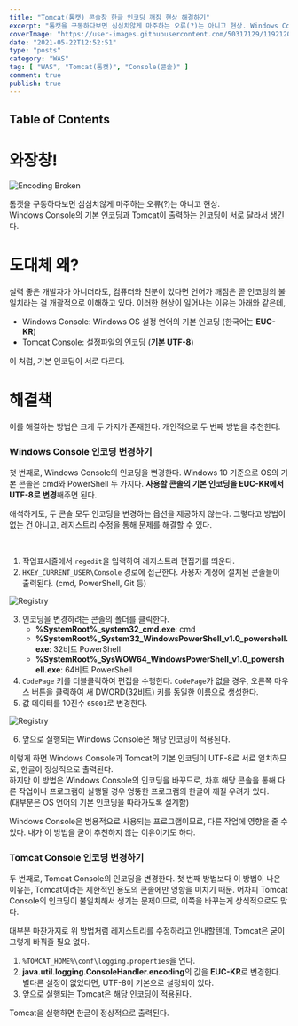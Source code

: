 ```yaml
---
title: "Tomcat(톰캣) 콘솔창 한글 인코딩 깨짐 현상 해결하기"
excerpt: "톰캣을 구동하다보면 심심치않게 마주하는 오류(?)는 아니고 현상. Windows Console의 기본 인코딩과 Tomcat이 출력하는 인코딩이 서로 달라서 생긴다."
coverImage: "https://user-images.githubusercontent.com/50317129/119212068-1b218b80-baf1-11eb-9a42-85945bceb7d9.png"
date: "2021-05-22T12:52:51"
type: "posts"
category: "WAS"
tag: [ "WAS", "Tomcat(톰캣)", "Console(콘솔)" ]
comment: true
publish: true
---
```


## Table of Contents

# 와장창!

![Encoding Broken](https://user-images.githubusercontent.com/50317129/119212087-342a3c80-baf1-11eb-89bc-06829a5f7c16.png)

톰캣을 구동하다보면 심심치않게 마주하는 오류(?)는 아니고 현상.  
Windows Console의 기본 인코딩과 Tomcat이 출력하는 인코딩이 서로 달라서 생긴다.

# 도대체 왜?

실력 좋은 개발자가 아니더라도, 컴퓨터와 친분이 있다면 언어가 깨짐은 곧 인코딩의 불일치라는 걸 개괄적으로 이해하고 있다. 이러한 현상이 일어나는 이유는 아래와 같은데,

* <span class="primary">Windows Console</span>: Windows OS 설정 언어의 기본 인코딩 (한국어는 **EUC-KR**)
* <span class="primary">Tomcat Console</span>: 설정파일의 인코딩 (**기본 UTF-8**)

이 처럼, 기본 인코딩이 서로 다르다.

# 해결책

이를 해결하는 방법은 크게 두 가지가 존재한다. 개인적으로 <span class="red-300">두 번째 방법을 추천</span>한다.

### Windows Console 인코딩 변경하기

첫 번째로, Windows Console의 인코딩을 변경한다. Windows 10 기준으로 OS의 기본 콘솔은 <span class="green-500">cmd</span>와 <span class="green-500">PowerShell</span> 두 가지다. **사용할 콘솔의 기본 인코딩을 EUC-KR에서 UTF-8로 변경**해주면 된다.

애석하게도, 두 콘솔 모두 인코딩을 변경하는 옵션을 제공하지 않는다. 그렇다고 방법이 없는 건 아니고, 레지스트리 수정을 통해 문제를 해결할 수 있다.

<br />

1. 작업표시줄에서 `regedit`을 입력하여 <span class="blue-500">레지스트리 편집기</span>를 띄운다.
2. `HKEY_CURRENT_USER\Console` 경로에 접근한다. 사용자 계정에 설치된 콘솔들이 출력된다. (cmd, PowerShell, Git 등)

![Registry](https://user-images.githubusercontent.com/50317129/119212160-83706d00-baf1-11eb-92c8-b41458950f20.png)

3. 인코딩을 변경하려는 콘솔의 폴더를 클릭한다.
   * **%SystemRoot%_system32_cmd.exe**: cmd
   * **%SystemRoot%_System32_WindowsPowerShell_v1.0_powershell.exe**: 32비트 PowerShell
   * **%SystemRoot%_SysWOW64_WindowsPowerShell_v1.0_powershell.exe**: 64비트 PowerShell
4. `CodePage` 키를 더블클릭하여 편집을 수행한다.
   `CodePage`가 없을 경우, 오른쪽 마우스 버튼을 클릭하여 새 DWORD(32비트) 키를 동일한 이름으로 생성한다.
5. 값 데이터를 10진수 `65001`로 변경한다.

![Registry](https://user-images.githubusercontent.com/50317129/119212198-ab5fd080-baf1-11eb-981b-82599148c8f8.png)

6. 앞으로 실행되는 Windows Console은 해당 인코딩이 적용된다.

이렇게 하면 Windows Console과 Tomcat의 기본 인코딩이 UTF-8로 서로 일치하므로, 한글이 정상적으로 출력된다.  
하지만 이 방법은 Windows Console의 인코딩을 바꾸므로, 차후 해당 <span class="red-500">콘솔을 통해 다른 작업이나 프로그램이 실행될 경우 엉뚱한 프로그램의 한글이 깨질 우려</span>가 있다.  
(대부분은 OS 언어의 기본 인코딩을 따라가도록 설계함)

Windows Console은 범용적으로 사용되는 프로그램이므로, 다른 작업에 영향을 줄 수 있다. 내가 이 방법을 굳이 추천하지 않는 이유이기도 하다.  

### Tomcat Console 인코딩 변경하기

두 번째로, Tomcat Console의 인코딩을 변경한다. 첫 번째 방법보다 이 방법이 나은 이유는, Tomcat이라는 제한적인 용도의 콘솔에만 영향을 미치기 때문. 어차피 Tomcat Console의 인코딩이 불일치해서 생기는 문제이므로, 이쪽을 바꾸는게 상식적으로도 맞다.

대부분 마찬가지로 위 방법처럼 레지스트리를 수정하라고 안내할텐데, Tomcat은 굳이 그렇게 바꿔줄 필요 없다.

1. `%TOMCAT_HOME%\conf\logging.properties`을 연다.
2. **java.util.logging.ConsoleHandler.encoding**의 값을 **EUC-KR**로 변경한다.
   별다른 설정이 없었다면, UTF-8이 기본으로 설정되어 있다.
3. 앞으로 실행되는 Tomcat은 해당 인코딩이 적용된다.

Tomcat을 실행하면 한글이 정상적으로 출력된다.